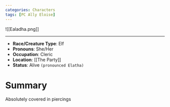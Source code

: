 ```yaml
---
categories: Characters
tags: [PC Ally Eloise]
---
```


![[Ealadha.png]]

---

- **Race/Creature Type**: Elf
- **Pronouns**:  She/Her
- **Occupation**: Cleric
- **Location**:  [[The Party]]
- **Status**: Alive
`(pronounced Elatha)`

# Summary
Absolutely covered in piercings